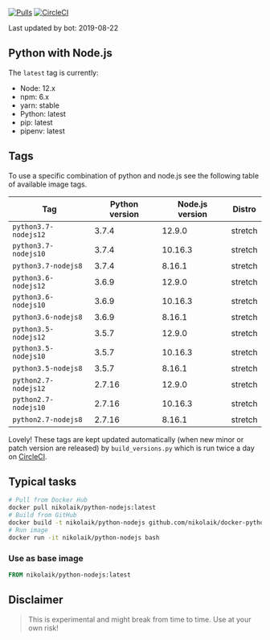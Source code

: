[![Pulls](https://img.shields.io/docker/pulls/nikolaik/python-nodejs.svg?style=flat-square)](https://hub.docker.com/r/nikolaik/python-nodejs/)
[![CircleCI](https://img.shields.io/circleci/project/github/nikolaik/docker-python-nodejs.svg?style=flat-square)](https://circleci.com/gh/nikolaik/docker-python-nodejs)

Last updated by bot: 2019-08-22

## Python with Node.js
The `latest` tag is currently:

- Node: 12.x
- npm: 6.x
- yarn: stable
- Python: latest
- pip: latest
- pipenv: latest

## Tags
To use a specific combination of python and node.js see the following table of available image tags.

Tag | Python version | Node.js version | Distro
--- | --- | --- | ---
`python3.7-nodejs12` | 3.7.4 | 12.9.0 | stretch
`python3.7-nodejs10` | 3.7.4 | 10.16.3 | stretch
`python3.7-nodejs8` | 3.7.4 | 8.16.1 | stretch
`python3.6-nodejs12` | 3.6.9 | 12.9.0 | stretch
`python3.6-nodejs10` | 3.6.9 | 10.16.3 | stretch
`python3.6-nodejs8` | 3.6.9 | 8.16.1 | stretch
`python3.5-nodejs12` | 3.5.7 | 12.9.0 | stretch
`python3.5-nodejs10` | 3.5.7 | 10.16.3 | stretch
`python3.5-nodejs8` | 3.5.7 | 8.16.1 | stretch
`python2.7-nodejs12` | 2.7.16 | 12.9.0 | stretch
`python2.7-nodejs10` | 2.7.16 | 10.16.3 | stretch
`python2.7-nodejs8` | 2.7.16 | 8.16.1 | stretch

Lovely! These tags are kept updated automatically (when new minor or patch version are released) by `build_versions.py` which is run twice a day on [CircleCI](https://circleci.com/gh/nikolaik/docker-python-nodejs).

## Typical tasks
```bash
# Pull from Docker Hub
docker pull nikolaik/python-nodejs:latest
# Build from GitHub
docker build -t nikolaik/python-nodejs github.com/nikolaik/docker-python-nodejs
# Run image
docker run -it nikolaik/python-nodejs bash
```

### Use as base image
```Dockerfile
FROM nikolaik/python-nodejs:latest
```

## Disclaimer
> This is experimental and might break from time to time. Use at your own risk!
